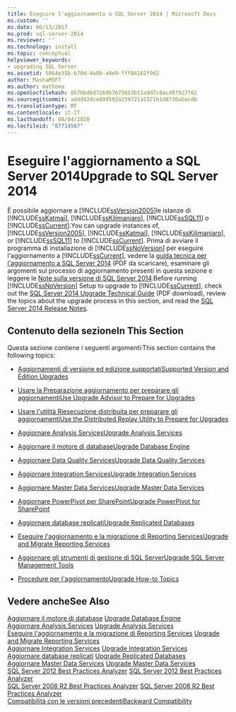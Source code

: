 ```yaml
---
title: Eseguire l'aggiornamento a SQL Server 2014 | Microsoft Docs
ms.custom: ''
ms.date: 06/13/2017
ms.prod: sql-server-2014
ms.reviewer: ''
ms.technology: install
ms.topic: conceptual
helpviewer_keywords:
- upgrading SQL Server
ms.assetid: 5064e35b-b70d-4a0b-a9e9-fff04162f9d2
author: MashaMSFT
ms.author: mathoma
ms.openlocfilehash: 857bbd6d7269b7675653b11a9d7c0acd07927f62
ms.sourcegitcommit: ad4d92dce894592a259721a1571b1d8736abacdb
ms.translationtype: MT
ms.contentlocale: it-IT
ms.lasthandoff: 08/04/2020
ms.locfileid: "87714567"
---
```

# <a name="upgrade-to-sql-server-2014"></a><span data-ttu-id="99aa2-102">Eseguire l'aggiornamento a SQL Server 2014</span><span class="sxs-lookup"><span data-stu-id="99aa2-102">Upgrade to SQL Server 2014</span></span>
  <span data-ttu-id="99aa2-103">È possibile aggiornare a [!INCLUDE[ssVersion2005](../../includes/ssversion2005-md.md)]le istanze di [!INCLUDE[ssKatmai](../../includes/sskatmai-md.md)], [!INCLUDE[ssKilimanjaro](../../includes/sskilimanjaro-md.md)], [!INCLUDE[ssSQL11](../../includes/sssql11-md.md)] o [!INCLUDE[ssCurrent](../../includes/sscurrent-md.md)].</span><span class="sxs-lookup"><span data-stu-id="99aa2-103">You can upgrade instances of, [!INCLUDE[ssVersion2005](../../includes/ssversion2005-md.md)], [!INCLUDE[ssKatmai](../../includes/sskatmai-md.md)], [!INCLUDE[ssKilimanjaro](../../includes/sskilimanjaro-md.md)], or [!INCLUDE[ssSQL11](../../includes/sssql11-md.md)] to [!INCLUDE[ssCurrent](../../includes/sscurrent-md.md)].</span></span> <span data-ttu-id="99aa2-104">Prima di avviare il programma di installazione di [!INCLUDE[ssNoVersion](../../includes/ssnoversion-md.md)] per eseguire l'aggiornamento a [!INCLUDE[ssCurrent](../../includes/sscurrent-md.md)], vedere la [guida tecnica per l'aggiornamento a SQL Server 2014](https://download.microsoft.com/download/7/1/5/715BDFA7-51B6-4D7B-AF17-61E78C7E538F/SQL_Server_2014_Upgrade_technical_guide.pdf) (PDF da scaricare), esaminare gli argomenti sul processo di aggiornamento presenti in questa sezione e leggere le [Note sulla versione di SQL Server 2014](https://go.microsoft.com/fwlink/?LinkID=296445).</span><span class="sxs-lookup"><span data-stu-id="99aa2-104">Before running [!INCLUDE[ssNoVersion](../../includes/ssnoversion-md.md)] Setup to upgrade to [!INCLUDE[ssCurrent](../../includes/sscurrent-md.md)], check out the [SQL Server 2014 Upgrade Technical Guide](https://download.microsoft.com/download/7/1/5/715BDFA7-51B6-4D7B-AF17-61E78C7E538F/SQL_Server_2014_Upgrade_technical_guide.pdf) (PDF download), review the topics about the upgrade process in this section, and read the [SQL Server 2014 Release Notes](https://go.microsoft.com/fwlink/?LinkID=296445).</span></span>  
  
## <a name="in-this-section"></a><span data-ttu-id="99aa2-105">Contenuto della sezione</span><span class="sxs-lookup"><span data-stu-id="99aa2-105">In This Section</span></span>  
 <span data-ttu-id="99aa2-106">Questa sezione contiene i seguenti argomenti:</span><span class="sxs-lookup"><span data-stu-id="99aa2-106">This section contains the following topics:</span></span>  
  
-   [<span data-ttu-id="99aa2-107">Aggiornamenti di versione ed edizione supportati</span><span class="sxs-lookup"><span data-stu-id="99aa2-107">Supported Version and Edition Upgrades</span></span>](supported-version-and-edition-upgrades.md)  
  
-   [<span data-ttu-id="99aa2-108">Usare la Preparazione aggiornamento per preparare gli aggiornamenti</span><span class="sxs-lookup"><span data-stu-id="99aa2-108">Use Upgrade Advisor to Prepare for Upgrades</span></span>](../../sql-server/install/use-upgrade-advisor-to-prepare-for-upgrades.md)  
  
-   [<span data-ttu-id="99aa2-109">Usare l'utilità Riesecuzione distribuita per preparare gli aggiornamenti</span><span class="sxs-lookup"><span data-stu-id="99aa2-109">Use the Distributed Replay Utility to Prepare for Upgrades</span></span>](../../sql-server/install/use-the-distributed-replay-utility-to-prepare-for-upgrades.md)  
  
-   [<span data-ttu-id="99aa2-110">Aggiornare Analysis Services</span><span class="sxs-lookup"><span data-stu-id="99aa2-110">Upgrade Analysis Services</span></span>](upgrade-analysis-services.md)  
  
-   [<span data-ttu-id="99aa2-111">Aggiornare il motore di database</span><span class="sxs-lookup"><span data-stu-id="99aa2-111">Upgrade Database Engine</span></span>](upgrade-database-engine.md)  
  
-   [<span data-ttu-id="99aa2-112">Aggiornare Data Quality Services</span><span class="sxs-lookup"><span data-stu-id="99aa2-112">Upgrade Data Quality Services</span></span>](upgrade-data-quality-services.md)  
  
-   [<span data-ttu-id="99aa2-113">Aggiornare Integration Services</span><span class="sxs-lookup"><span data-stu-id="99aa2-113">Upgrade Integration Services</span></span>](../../integration-services/install-windows/upgrade-integration-services.md)  
  
-   [<span data-ttu-id="99aa2-114">Aggiornare Master Data Services</span><span class="sxs-lookup"><span data-stu-id="99aa2-114">Upgrade Master Data Services</span></span>](upgrade-master-data-services.md)  
  
-   [<span data-ttu-id="99aa2-115">Aggiornare PowerPivot per SharePoint</span><span class="sxs-lookup"><span data-stu-id="99aa2-115">Upgrade PowerPivot for SharePoint</span></span>](upgrade-power-pivot-for-sharepoint.md)  
  
-   [<span data-ttu-id="99aa2-116">Aggiornare database replicati</span><span class="sxs-lookup"><span data-stu-id="99aa2-116">Upgrade Replicated Databases</span></span>](../../database-engine/install-windows/upgrade-replicated-databases.md)  
  
-   [<span data-ttu-id="99aa2-117">Eseguire l'aggiornamento e la migrazione di Reporting Services</span><span class="sxs-lookup"><span data-stu-id="99aa2-117">Upgrade and Migrate Reporting Services</span></span>](../../reporting-services/install-windows/upgrade-and-migrate-reporting-services.md)  
  
-   [<span data-ttu-id="99aa2-118">Aggiornare gli strumenti di gestione di SQL Server</span><span class="sxs-lookup"><span data-stu-id="99aa2-118">Upgrade SQL Server Management Tools</span></span>](upgrade-sql-server-management-tools.md)  
  
-   [<span data-ttu-id="99aa2-119">Procedure per l'aggiornamento</span><span class="sxs-lookup"><span data-stu-id="99aa2-119">Upgrade How-to Topics</span></span>](../../../2014/sql-server/install/upgrade-how-to-topics.md)  
  
## <a name="see-also"></a><span data-ttu-id="99aa2-120">Vedere anche</span><span class="sxs-lookup"><span data-stu-id="99aa2-120">See Also</span></span>  
 <span data-ttu-id="99aa2-121">[Aggiornare il motore di database](upgrade-database-engine.md) </span><span class="sxs-lookup"><span data-stu-id="99aa2-121">[Upgrade Database Engine](upgrade-database-engine.md) </span></span>  
 <span data-ttu-id="99aa2-122">[Aggiornare Analysis Services](upgrade-analysis-services.md) </span><span class="sxs-lookup"><span data-stu-id="99aa2-122">[Upgrade Analysis Services](upgrade-analysis-services.md) </span></span>  
 <span data-ttu-id="99aa2-123">[Eseguire l'aggiornamento e la migrazione di Reporting Services](../../reporting-services/install-windows/upgrade-and-migrate-reporting-services.md) </span><span class="sxs-lookup"><span data-stu-id="99aa2-123">[Upgrade and Migrate Reporting Services](../../reporting-services/install-windows/upgrade-and-migrate-reporting-services.md) </span></span>  
 <span data-ttu-id="99aa2-124">[Aggiornare Integration Services](../../integration-services/install-windows/upgrade-integration-services.md) </span><span class="sxs-lookup"><span data-stu-id="99aa2-124">[Upgrade Integration Services](../../integration-services/install-windows/upgrade-integration-services.md) </span></span>  
 <span data-ttu-id="99aa2-125">[Aggiornare database replicati](../../database-engine/install-windows/upgrade-replicated-databases.md) </span><span class="sxs-lookup"><span data-stu-id="99aa2-125">[Upgrade Replicated Databases](../../database-engine/install-windows/upgrade-replicated-databases.md) </span></span>  
 <span data-ttu-id="99aa2-126">[Aggiornare Master Data Services](upgrade-master-data-services.md) </span><span class="sxs-lookup"><span data-stu-id="99aa2-126">[Upgrade Master Data Services](upgrade-master-data-services.md) </span></span>  
 <span data-ttu-id="99aa2-127">[SQL Server 2012 Best Practices Analyzer](https://www.microsoft.com/download/details.aspx?id=29302) </span><span class="sxs-lookup"><span data-stu-id="99aa2-127">[SQL Server 2012 Best Practices Analyzer](https://www.microsoft.com/download/details.aspx?id=29302) </span></span>  
 <span data-ttu-id="99aa2-128">[SQL Server 2008 R2 Best Practices Analyzer](https://www.microsoft.com/download/details.aspx?id=436) </span><span class="sxs-lookup"><span data-stu-id="99aa2-128">[SQL Server 2008 R2 Best Practices Analyzer](https://www.microsoft.com/download/details.aspx?id=436) </span></span>  
 [<span data-ttu-id="99aa2-129">Compatibilità con le versioni precedenti</span><span class="sxs-lookup"><span data-stu-id="99aa2-129">Backward Compatibility</span></span>](../../../2014/getting-started/backward-compatibility.md)  
  
  
